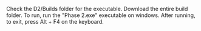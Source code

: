 Check the D2/Builds folder for the executable. Download the entire build folder. To run, run the "Phase 2.exe" executable on windows. After running, to exit, press Alt + F4 on the keyboard.
